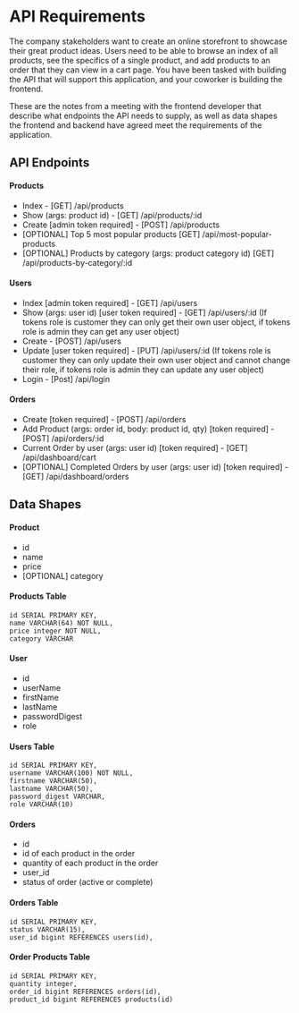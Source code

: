 # API Requirements
The company stakeholders want to create an online storefront to showcase their great product ideas. Users need to be able to browse an index of all products, see the specifics of a single product, and add products to an order that they can view in a cart page. You have been tasked with building the API that will support this application, and your coworker is building the frontend.

These are the notes from a meeting with the frontend developer that describe what endpoints the API needs to supply, as well as data shapes the frontend and backend have agreed meet the requirements of the application. 

## API Endpoints
#### Products
- Index - [GET] /api/products
- Show (args: product id) - [GET] /api/products/:id
- Create [admin token required] - [POST] /api/products
- [OPTIONAL] Top 5 most popular products [GET] /api/most-popular-products
- [OPTIONAL] Products by category (args: product category id) [GET] /api/products-by-category/:id

#### Users
- Index [admin token required] - [GET] /api/users
- Show (args: user id) [user token required] - [GET] /api/users/:id (If tokens role is customer they can only get their own user object, if tokens role is admin they can get any user object)
- Create - [POST] /api/users
- Update [user token required] - [PUT] /api/users/:id (If tokens role is customer they can only update their own user object and cannot change their role, if tokens role is admin they can update any user object)
- Login - [Post] /api/login

#### Orders
- Create [token required] - [POST] /api/orders
- Add Product (args: order id, body: product id, qty) [token required] - [POST] /api/orders/:id
- Current Order by user (args: user id) [token required] - [GET] /api/dashboard/cart
- [OPTIONAL] Completed Orders by user (args: user id) [token required] - [GET] /api/dashboard/orders

## Data Shapes
#### Product
- id
- name
- price
- [OPTIONAL] category

#### Products Table
    id SERIAL PRIMARY KEY,
    name VARCHAR(64) NOT NULL,
    price integer NOT NULL,
    category VARCHAR

#### User
- id
- userName
- firstName
- lastName
- passwordDigest
- role

#### Users Table
    id SERIAL PRIMARY KEY,
    username VARCHAR(100) NOT NULL,
    firstname VARCHAR(50),
    lastname VARCHAR(50),
    password_digest VARCHAR,
    role VARCHAR(10)
    

#### Orders
- id
- id of each product in the order
- quantity of each product in the order
- user_id
- status of order (active or complete)

#### Orders Table
    id SERIAL PRIMARY KEY,
    status VARCHAR(15),
    user_id bigint REFERENCES users(id),

#### Order Products Table
    id SERIAL PRIMARY KEY,
    quantity integer,
    order_id bigint REFERENCES orders(id),
    product_id bigint REFERENCES products(id)
